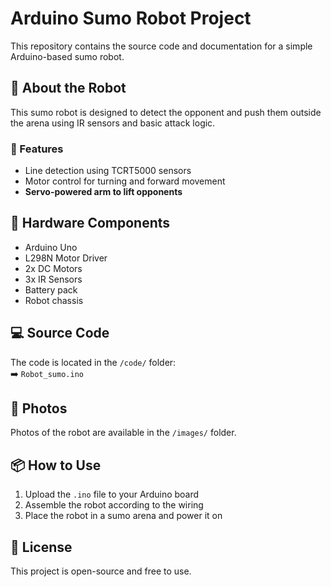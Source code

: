 # Arduino Sumo Robot Project

This repository contains the source code and documentation for a simple Arduino-based sumo robot.

## 🤖 About the Robot
This sumo robot is designed to detect the opponent and push them outside the arena using IR sensors and basic attack logic.

### 🧠 Features
- Line detection using TCRT5000 sensors
- Motor control for turning and forward movement
- **Servo-powered arm to lift opponents**

## 🔧 Hardware Components
- Arduino Uno
- L298N Motor Driver
- 2x DC Motors
- 3x IR Sensors
- Battery pack
- Robot chassis

## 💻 Source Code
The code is located in the `/code/` folder:  
➡️ `Robot_sumo.ino`

## 📸 Photos
Photos of the robot are available in the `/images/` folder.

## 📦 How to Use
1. Upload the `.ino` file to your Arduino board
2. Assemble the robot according to the wiring
3. Place the robot in a sumo arena and power it on

## 📜 License
This project is open-source and free to use.

